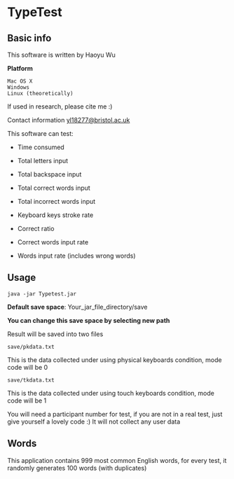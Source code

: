 # TypeTest
## Basic info
This software is written by Haoyu Wu

**Platform**

    Mac OS X
    Windows
    Linux (theoretically)

If used in research, please cite me :)

Contact information yl18277@bristol.ac.uk

This software can test:

- Time consumed

- Total letters input

- Total backspace input

- Total correct words input

- Total incorrect words input

- Keyboard keys stroke rate

- Correct ratio 

- Correct words input rate

- Words input rate (includes wrong words)

## Usage
    java -jar Typetest.jar

**Default save space**: Your_jar_file_directory/save

**You can change this save space by selecting new path**

Result will be saved into two files

    save/pkdata.txt

This is the data collected under using physical keyboards condition, mode code will be 0

    save/tkdata.txt
    
This is the data collected under using touch keyboards condition, mode code will be 1

You will need a participant number for test, if you are not in a real test, just give yourself a lovely code :) It will
not collect any user data

## Words

This application contains 999 most common English words, for every test, it randomly generates 100 words (with duplicates)
